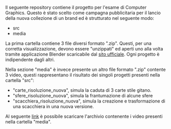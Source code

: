 Il seguente repository contiene il progetto per l'esame di Computer Graphics. Questo è stato scelto come campagna pubblicitaria per il lancio della nuova collezione di un brand ed è strutturato nel seguente modo:

- src
- media

La prima cartella contiene 3 file diversi formato ".zip". Questi, per una corretta visualizzazione, devono essere "unzippati" ed aperti uno alla volta tramite applicazione Blender scaricabile dal [sito ufficiale](https://www.blender.org/download/). Ogni progetto è indipendente dagli altri.

Nella sezione "media" è invece presente un altro file formato ".zip" contente 3 video, questi rappresentano il risultato dei singoli progetti presenti nella cartella "src":

- "carte_risoluzione_nuova", simula la caduta di 3 carte stile gitano.
- "sfere_risoluzione_nuova", simula la frantumazione di alcune sfere
- "scacchiera_risoluzione_nuova", simula la creazione e trasformazione di una scacchiera in una nuova versione.

Al seguente [link](https://drive.google.com/file/d/1B8OFDHOY2N9lMNYt2WWf1FUlDH2uR0Ur/view?usp=share_link) è possibile scaricare l'archivio contenente i video presenti nella cartella "media".